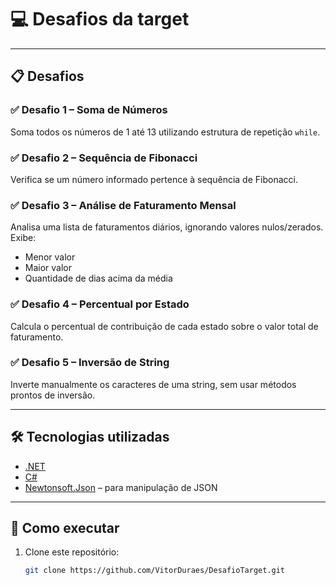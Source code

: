 # 💻 Desafios da target
---

## 📋 Desafios

### ✅ Desafio 1 – Soma de Números
Soma todos os números de 1 até 13 utilizando estrutura de repetição `while`.

### ✅ Desafio 2 – Sequência de Fibonacci
Verifica se um número informado pertence à sequência de Fibonacci.

### ✅ Desafio 3 – Análise de Faturamento Mensal
Analisa uma lista de faturamentos diários, ignorando valores nulos/zerados. Exibe:
- Menor valor
- Maior valor
- Quantidade de dias acima da média

### ✅ Desafio 4 – Percentual por Estado
Calcula o percentual de contribuição de cada estado sobre o valor total de faturamento.

### ✅ Desafio 5 – Inversão de String
Inverte manualmente os caracteres de uma string, sem usar métodos prontos de inversão.

---

## 🛠️ Tecnologias utilizadas

- [.NET](https://dotnet.microsoft.com/)
- [C#](https://learn.microsoft.com/pt-br/dotnet/csharp/)
- [Newtonsoft.Json](https://www.newtonsoft.com/json) – para manipulação de JSON

---

## 🚀 Como executar

1. Clone este repositório:
   ```bash
   git clone https://github.com/VitorDuraes/DesafioTarget.git
